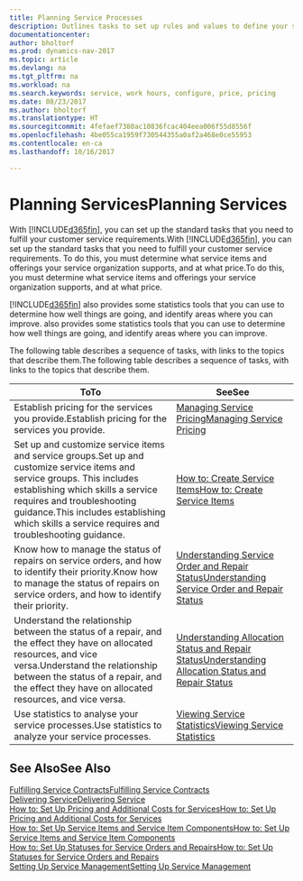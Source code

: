 ```yaml
---
title: Planning Service Processes
description: Outlines tasks to set up rules and values to define your service policies and processes.
documentationcenter: 
author: bholtorf
ms.prod: dynamics-nav-2017
ms.topic: article
ms.devlang: na
ms.tgt_pltfrm: na
ms.workload: na
ms.search.keywords: service, work hours, configure, price, pricing
ms.date: 08/23/2017
ms.author: bholtorf
ms.translationtype: HT
ms.sourcegitcommit: 4fefaef7380ac10836fcac404eea006f55d8556f
ms.openlocfilehash: 4be055ca1959f730544355a0af2a468e0ce55953
ms.contentlocale: en-ca
ms.lasthandoff: 10/16/2017

---
```

# <a name="planning-services"></a><span data-ttu-id="2ea08-103">Planning Services</span><span class="sxs-lookup"><span data-stu-id="2ea08-103">Planning Services</span></span>
<span data-ttu-id="2ea08-104">With [!INCLUDE[d365fin](includes/d365fin_md.md)], you can set up the standard tasks that you need to fulfill your customer service requirements.</span><span class="sxs-lookup"><span data-stu-id="2ea08-104">With [!INCLUDE[d365fin](includes/d365fin_md.md)], you can set up the standard tasks that you need to fulfill your customer service requirements.</span></span> <span data-ttu-id="2ea08-105">To do this, you must determine what service items and offerings your service organization supports, and at what price.</span><span class="sxs-lookup"><span data-stu-id="2ea08-105">To do this, you must determine what service items and offerings your service organization supports, and at what price.</span></span>   

[!INCLUDE[d365fin](includes/d365fin_md.md)]<span data-ttu-id="2ea08-106"> also provides some statistics tools that you can use to determine how well things are going, and identify areas where you can improve.</span><span class="sxs-lookup"><span data-stu-id="2ea08-106"> also provides some statistics tools that you can use to determine how well things are going, and identify areas where you can improve.</span></span>
  
<span data-ttu-id="2ea08-107">The following table describes a sequence of tasks, with links to the topics that describe them.</span><span class="sxs-lookup"><span data-stu-id="2ea08-107">The following table describes a sequence of tasks, with links to the topics that describe them.</span></span>   
  
|<span data-ttu-id="2ea08-108">**To**</span><span class="sxs-lookup"><span data-stu-id="2ea08-108">**To**</span></span>|<span data-ttu-id="2ea08-109">**See**</span><span class="sxs-lookup"><span data-stu-id="2ea08-109">**See**</span></span>|  
|------------|-------------|  
|<span data-ttu-id="2ea08-110">Establish pricing for the services you provide.</span><span class="sxs-lookup"><span data-stu-id="2ea08-110">Establish pricing for the services you provide.</span></span>|[<span data-ttu-id="2ea08-111">Managing Service Pricing</span><span class="sxs-lookup"><span data-stu-id="2ea08-111">Managing Service Pricing</span></span>](service-service-price-management.md)|
|<span data-ttu-id="2ea08-112">Set up and customize service items and service groups.</span><span class="sxs-lookup"><span data-stu-id="2ea08-112">Set up and customize service items and service groups.</span></span> <span data-ttu-id="2ea08-113">This includes establishing which skills a service requires and troubleshooting guidance.</span><span class="sxs-lookup"><span data-stu-id="2ea08-113">This includes establishing which skills a service requires and troubleshooting guidance.</span></span>| [<span data-ttu-id="2ea08-114">How to: Create Service Items</span><span class="sxs-lookup"><span data-stu-id="2ea08-114">How to: Create Service Items</span></span>](service-how-to-create-service-items.md)|  
|<span data-ttu-id="2ea08-115">Know how to manage the status of repairs on service orders, and how to identify their priority.</span><span class="sxs-lookup"><span data-stu-id="2ea08-115">Know how to manage the status of repairs on service orders, and how to identify their priority.</span></span>|[<span data-ttu-id="2ea08-116">Understanding Service Order and Repair Status</span><span class="sxs-lookup"><span data-stu-id="2ea08-116">Understanding Service Order and Repair Status</span></span>](service-service-order-status-and-repair-status.md)|  
|<span data-ttu-id="2ea08-117">Understand the relationship between the status of a repair, and the effect they have on allocated resources, and vice versa.</span><span class="sxs-lookup"><span data-stu-id="2ea08-117">Understand the relationship between the status of a repair, and the effect they have on allocated resources, and vice versa.</span></span>|[<span data-ttu-id="2ea08-118">Understanding Allocation Status and Repair Status</span><span class="sxs-lookup"><span data-stu-id="2ea08-118">Understanding Allocation Status and Repair Status</span></span>](service-allocation-status-and-repair-status.md)|  
|<span data-ttu-id="2ea08-119">Use statistics to analyse your service processes.</span><span class="sxs-lookup"><span data-stu-id="2ea08-119">Use statistics to analyze your service processes.</span></span> | [<span data-ttu-id="2ea08-120">Viewing Service Statistics</span><span class="sxs-lookup"><span data-stu-id="2ea08-120">Viewing Service Statistics</span></span>](service-service-statistics.md) |

## <a name="see-also"></a><span data-ttu-id="2ea08-121">See Also</span><span class="sxs-lookup"><span data-stu-id="2ea08-121">See Also</span></span>
[<span data-ttu-id="2ea08-122">Fulfilling Service Contracts</span><span class="sxs-lookup"><span data-stu-id="2ea08-122">Fulfilling Service Contracts</span></span>](service-fulfill-service-contracts.md)  
[<span data-ttu-id="2ea08-123">Delivering Service</span><span class="sxs-lookup"><span data-stu-id="2ea08-123">Delivering Service</span></span>](service-deliver-service.md)  
[<span data-ttu-id="2ea08-124">How to: Set Up Pricing and Additional Costs for Services</span><span class="sxs-lookup"><span data-stu-id="2ea08-124">How to: Set Up Pricing and Additional Costs for Services</span></span>](service-how-setup-service-costs-pricing.md)  
[<span data-ttu-id="2ea08-125">How to: Set Up Service Items and Service Item Components</span><span class="sxs-lookup"><span data-stu-id="2ea08-125">How to: Set Up Service Items and Service Item Components</span></span>](service-how-setup-service-items.md)  
[<span data-ttu-id="2ea08-126">How to: Set Up Statuses for Service Orders and Repairs</span><span class="sxs-lookup"><span data-stu-id="2ea08-126">How to: Set Up Statuses for Service Orders and Repairs</span></span>](service-order-repair-status.md)  
[<span data-ttu-id="2ea08-127">Setting Up Service Management</span><span class="sxs-lookup"><span data-stu-id="2ea08-127">Setting Up Service Management</span></span>](service-setup-service.md)  

